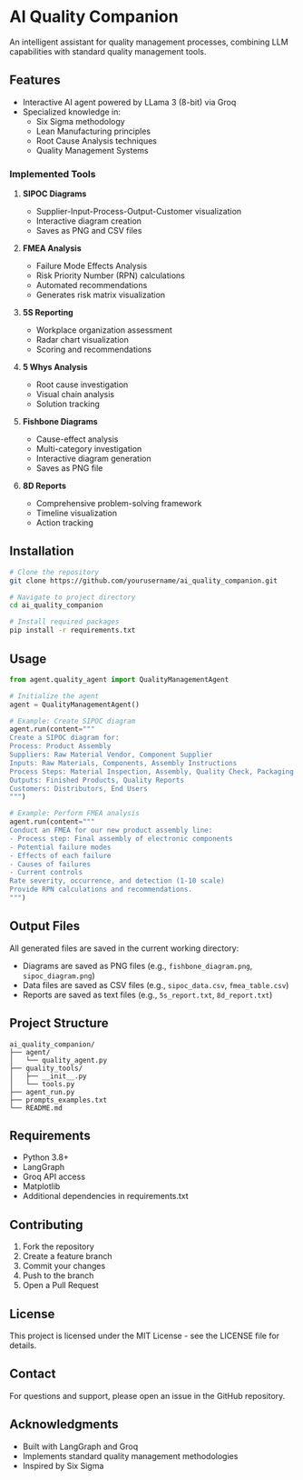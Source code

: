 # AI Quality Companion

An intelligent assistant for quality management processes, combining LLM capabilities with standard quality management tools.

## Features

- Interactive AI agent powered by LLama 3 (8-bit) via Groq
- Specialized knowledge in:
  - Six Sigma methodology
  - Lean Manufacturing principles
  - Root Cause Analysis techniques
  - Quality Management Systems

### Implemented Tools

1. **SIPOC Diagrams**
   - Supplier-Input-Process-Output-Customer visualization
   - Interactive diagram creation
   - Saves as PNG and CSV files

2. **FMEA Analysis**
   - Failure Mode Effects Analysis
   - Risk Priority Number (RPN) calculations
   - Automated recommendations
   - Generates risk matrix visualization

3. **5S Reporting**
   - Workplace organization assessment
   - Radar chart visualization
   - Scoring and recommendations

4. **5 Whys Analysis**
   - Root cause investigation
   - Visual chain analysis
   - Solution tracking

5. **Fishbone Diagrams**
   - Cause-effect analysis
   - Multi-category investigation
   - Interactive diagram generation
   - Saves as PNG file

6. **8D Reports**
   - Comprehensive problem-solving framework
   - Timeline visualization
   - Action tracking

## Installation

```bash
# Clone the repository
git clone https://github.com/yourusername/ai_quality_companion.git

# Navigate to project directory
cd ai_quality_companion

# Install required packages
pip install -r requirements.txt
```

## Usage

```python
from agent.quality_agent import QualityManagementAgent

# Initialize the agent
agent = QualityManagementAgent()

# Example: Create SIPOC diagram
agent.run(content="""
Create a SIPOC diagram for:
Process: Product Assembly
Suppliers: Raw Material Vendor, Component Supplier
Inputs: Raw Materials, Components, Assembly Instructions
Process Steps: Material Inspection, Assembly, Quality Check, Packaging
Outputs: Finished Products, Quality Reports
Customers: Distributors, End Users
""")

# Example: Perform FMEA analysis
agent.run(content="""
Conduct an FMEA for our new product assembly line:
- Process step: Final assembly of electronic components
- Potential failure modes
- Effects of each failure
- Causes of failures
- Current controls
Rate severity, occurrence, and detection (1-10 scale)
Provide RPN calculations and recommendations.
""")
```

## Output Files

All generated files are saved in the current working directory:

- Diagrams are saved as PNG files (e.g., `fishbone_diagram.png`, `sipoc_diagram.png`)
- Data files are saved as CSV files (e.g., `sipoc_data.csv`, `fmea_table.csv`)
- Reports are saved as text files (e.g., `5s_report.txt`, `8d_report.txt`)

## Project Structure

```
ai_quality_companion/
├── agent/
│   └── quality_agent.py
├── quality_tools/
│   ├── __init__.py
│   └── tools.py
├── agent_run.py
├── prompts_examples.txt
└── README.md
```

## Requirements

- Python 3.8+
- LangGraph
- Groq API access
- Matplotlib
- Additional dependencies in requirements.txt

## Contributing

1. Fork the repository
2. Create a feature branch
3. Commit your changes
4. Push to the branch
5. Open a Pull Request

## License

This project is licensed under the MIT License - see the LICENSE file for details.

## Contact

For questions and support, please open an issue in the GitHub repository.

## Acknowledgments

- Built with LangGraph and Groq
- Implements standard quality management methodologies
- Inspired by Six Sigma